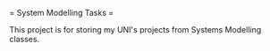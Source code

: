 = System Modelling Tasks =

This project is for storing my UNI's projects from Systems Modelling classes.
